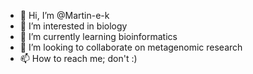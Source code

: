- 👋 Hi, I’m @Martin-e-k
- 👀 I’m interested in biology
- 🌱 I’m currently learning bioinformatics
- 💞️ I’m looking to collaborate on metagenomic research
- 📫 How to reach me; don't :)

<!---
Martin-e-k/Martin-e-k is a ✨ special ✨ repository because its `README.md` (this file) appears on your GitHub profile.
You can click the Preview link to take a look at your changes.
--->
